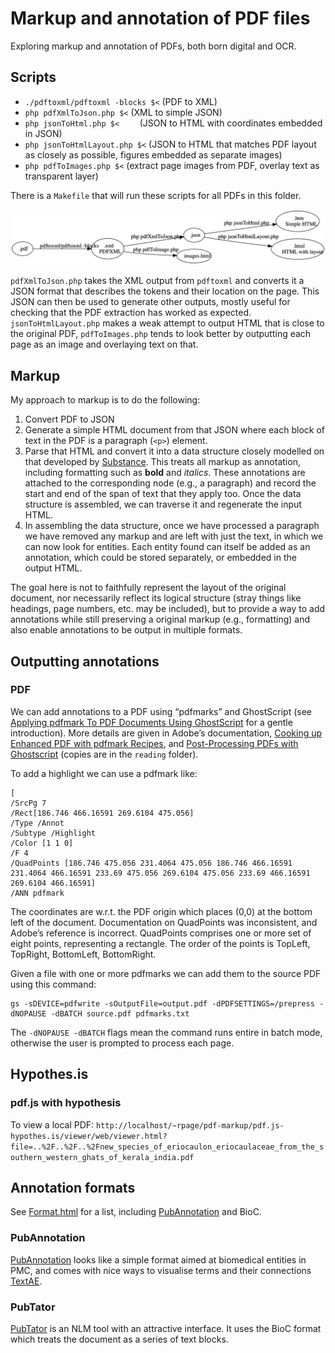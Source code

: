 # Markup and annotation of PDF files

Exploring markup and annotation of PDFs, both born digital and OCR.


## Scripts

- `./pdftoxml/pdftoxml -blocks $<`	 (PDF to XML)
- `php pdfXmlToJson.php $<`	 (XML to simple JSON)
- `php jsonToHtml.php $<	` (JSON to HTML with coordinates embedded in JSON) 
- `php jsonToHtmlLayout.php $<`	(JSON to HTML that matches PDF layout as closely as possible, figures embedded as separate images)
- `php pdfToImages.php $<` (extract page images from PDF, overlay text as transparent layer)

There is a `Makefile` that will run these scripts for all PDFs in this folder.

![](https://github.com/rdmpage/pdf-markup/raw/main/images/makefile.png)

`pdfXmlToJson.php` takes the XML output from `pdftoxml` and converts it a JSON format that describes the tokens and their location on the page. This JSON can then be used to generate other outputs, mostly useful for checking that the PDF extraction has worked as expected. `jsonToHtmlLayout.php` makes a weak attempt to output HTML that is close to the original PDF, `pdfToImages.php` tends to look better by outputting each page as an image and overlaying text on that.

## Markup

My approach to markup is to do the following:

1. Convert PDF to JSON
2. Generate a simple HTML document from that JSON where each block of text in the PDF is a paragraph (`<p>`) element.
3. Parse that HTML and convert it into a data structure closely modelled on that developed by [Substance](https://substance.io). This treats all markup as annotation, including formatting such as **bold** and *italics*. These annotations are attached to the corresponding node (e.g., a paragraph) and record the start and end of the span of text that they apply too. Once the data structure is assembled, we can traverse it and regenerate the input HTML.
4. In assembling the data structure, once we have processed a paragraph we have removed any markup and are left with just the text, in which we can now look for entities. Each entity found can itself be added as an annotation, which could be stored separately, or embedded in the output HTML.

The goal here is not to faithfully represent the layout of the original document, nor necessarily reflect its logical structure (stray things like headings, page numbers, etc. may be included), but to provide a way to add annotations while still preserving a original markup (e.g., formatting) and also enable annotations to be output in multiple formats.


## Outputting annotations

### PDF

We can add annotations to a PDF using “pdfmarks” and GhostScript (see [Applying pdfmark To PDF Documents Using GhostScript](https://thechriskent.com/2017/02/13/applying-pdfmark-to-pdf-documents-using-ghostscript/) for a gentle introduction). More details are given in Adobe’s documentation, [Cooking up Enhanced PDF with pdfmark Recipes](http://www.meadowmead.com/wp-content/uploads/2011/04/PDFMarkRecipes.pdf), and [Post-Processing PDFs with Ghostscript](https://www.lexjansen.com/phuse/2018/ad/AD07.pdf) (copies are in the `reading` folder). 

To add a highlight we can use a pdfmark like:

```
[
/SrcPg 7
/Rect[186.746 466.16591 269.6104 475.056]
/Type /Annot
/Subtype /Highlight
/Color [1 1 0]
/F 4
/QuadPoints [186.746 475.056 231.4064 475.056 186.746 466.16591 231.4064 466.16591 233.69 475.056 269.6104 475.056 233.69 466.16591 269.6104 466.16591]
/ANN pdfmark

```

The coordinates are w.r.t. the PDF origin which places (0,0) at the bottom left of the document. Documentation on QuadPoints was inconsistent, and Adobe’s reference is incorrect. QuadPoints comprises one or more set of eight points, representing a rectangle. The order of the points is TopLeft, TopRight, BottomLeft, BottomRight. 

Given a file with one or more pdfmarks we can add them to the source PDF using this command:


```
gs -sDEVICE=pdfwrite -sOutputFile=output.pdf -dPDFSETTINGS=/prepress -dNOPAUSE -dBATCH source.pdf pdfmarks.txt
```

The `-dNOPAUSE -dBATCH` flags mean the command runs entire in batch mode, otherwise the user is prompted to process each page.



## Hypothes.is

### pdf.js with hypothesis

To view a local PDF: `http://localhost/~rpage/pdf-markup/pdf.js-hypothes.is/viewer/web/viewer.html?file=..%2F..%2F..%2Fnew_species_of_eriocaulon_eriocaulaceae_from_the_southern_western_ghats_of_kerala_india.pdf`


## Annotation formats

See [Format.html](https://www.ncbi.nlm.nih.gov/CBBresearch/Lu/Demo/tmTools/Format.html) for a list, including [PubAnnotation](http://pubannotation.org) and BioC.

### PubAnnotation

[PubAnnotation](http://www.pubannotation.org/docs/annotation-format/) looks like a simple format aimed at biomedical entities in PMC, and comes with nice ways to visualise terms and their connections [TextAE](http://textae.pubannotation.org).

### PubTator

[PubTator](https://www.ncbi.nlm.nih.gov/research/pubtator/) is an NLM tool with an attractive interface. It uses the BioC format which treats the document as a series of text blocks.

